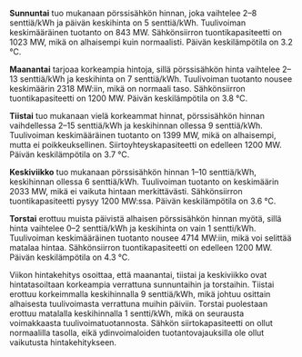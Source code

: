 **Sunnuntai** tuo mukanaan pörssisähkön hinnan, joka vaihtelee 2–8 senttiä/kWh ja päivän keskihinta on 5 senttiä/kWh. Tuulivoiman keskimääräinen tuotanto on 843 MW. Sähkönsiirron tuontikapasiteetti on 1023 MW, mikä on alhaisempi kuin normaalisti. Päivän keskilämpötila on 3.2 °C.

**Maanantai** tarjoaa korkeampia hintoja, sillä pörssisähkön hinta vaihtelee 2–13 senttiä/kWh ja keskihinta on 7 senttiä/kWh. Tuulivoiman tuotanto nousee keskimäärin 2318 MW:iin, mikä on normaali taso. Sähkönsiirron tuontikapasiteetti on 1200 MW. Päivän keskilämpötila on 3.8 °C.

**Tiistai** tuo mukanaan vielä korkeammat hinnat, pörssisähkön hinnan vaihdellessa 2–15 senttiä/kWh ja keskihinnan ollessa 9 senttiä/kWh. Tuulivoiman keskimääräinen tuotanto on 1399 MW, mikä on alhaisempi, mutta ei poikkeuksellinen. Siirtoyhteyskapasiteetti on edelleen 1200 MW. Päivän keskilämpötila on 3.7 °C.

**Keskiviikko** tuo mukanaan pörssisähkön hinnan 1–10 senttiä/kWh, keskihinnan ollessa 6 senttiä/kWh. Tuulivoiman tuotanto on keskimäärin 2033 MW, mikä ei vaikuta hintaan merkittävästi. Sähkönsiirron tuontikapasiteetti pysyy 1200 MW:ssa. Päivän keskilämpötila on 3.6 °C.

**Torstai** erottuu muista päivistä alhaisen pörssisähkön hinnan myötä, sillä hinta vaihtelee 0–2 senttiä/kWh ja keskihinta on vain 1 sentti/kWh. Tuulivoiman keskimääräinen tuotanto nousee 4714 MW:iin, mikä voi selittää matalaa hintaa. Sähkönsiirron tuontikapasiteetti on edelleen 1200 MW. Päivän keskilämpötila on 4.3 °C.

Viikon hintakehitys osoittaa, että maanantai, tiistai ja keskiviikko ovat hintatasoiltaan korkeampia verrattuna sunnuntaihin ja torstaihin. Tiistai erottuu korkeimmalla keskihinnalla 9 senttiä/kWh, mikä johtuu osittain alhaisesta tuulivoimasta verrattuna muihin päiviin. Torstai puolestaan erottuu matalalla keskihinnalla 1 sentti/kWh, mikä on seurausta voimakkaasta tuulivoimatuotannosta. Sähkön siirtokapasiteetti on ollut normaalilla tasolla, eikä ydinvoimaloiden tuotantovajauksilla ole ollut vaikutusta hintakehitykseen.